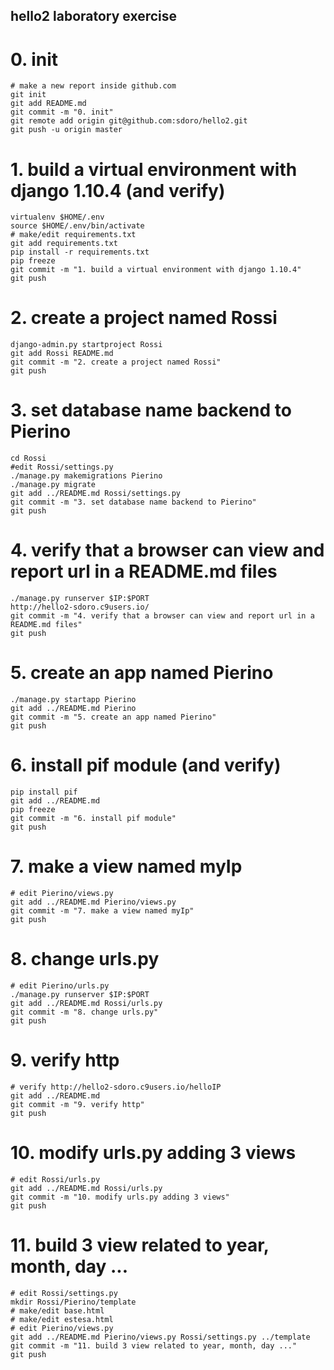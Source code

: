 ## hello2 laboratory exercise

# 0. init

    # make a new report inside github.com
    git init
    git add README.md
    git commit -m "0. init"
    git remote add origin git@github.com:sdoro/hello2.git
    git push -u origin master

# 1. build a virtual environment with django 1.10.4 (and verify)

    virtualenv $HOME/.env
    source $HOME/.env/bin/activate
    # make/edit requirements.txt
    git add requirements.txt
    pip install -r requirements.txt
    pip freeze
    git commit -m "1. build a virtual environment with django 1.10.4"
    git push

# 2. create a project named Rossi

    django-admin.py startproject Rossi
    git add Rossi README.md
    git commit -m "2. create a project named Rossi"
    git push

# 3. set database name backend to Pierino

    cd Rossi
    #edit Rossi/settings.py
    ./manage.py makemigrations Pierino
    ./manage.py migrate
    git add ../README.md Rossi/settings.py 
    git commit -m "3. set database name backend to Pierino"
    git push

# 4. verify that a browser can view and report url in a README.md files

    ./manage.py runserver $IP:$PORT
    http://hello2-sdoro.c9users.io/
    git commit -m "4. verify that a browser can view and report url in a README.md files"
    git push

# 5. create an app named Pierino

    ./manage.py startapp Pierino
    git add ../README.md Pierino
    git commit -m "5. create an app named Pierino"
    git push

# 6. install pif module (and verify)

    pip install pif
    git add ../README.md
    pip freeze
    git commit -m "6. install pif module"
    git push

# 7. make a view named myIp

    # edit Pierino/views.py
    git add ../README.md Pierino/views.py
    git commit -m "7. make a view named myIp"
    git push

# 8. change urls.py

    # edit Pierino/urls.py
    ./manage.py runserver $IP:$PORT
    git add ../README.md Rossi/urls.py
    git commit -m "8. change urls.py"
    git push

# 9. verify http

    # verify http://hello2-sdoro.c9users.io/helloIP
    git add ../README.md
    git commit -m "9. verify http"
    git push

# 10. modify urls.py adding 3 views

    # edit Rossi/urls.py
    git add ../README.md Rossi/urls.py
    git commit -m "10. modify urls.py adding 3 views"
    git push

# 11. build 3 view related to year, month, day ...

    # edit Rossi/settings.py
    mkdir Rossi/Pierino/template
    # make/edit base.html
    # make/edit estesa.html
    # edit Pierino/views.py
    git add ../README.md Pierino/views.py Rossi/settings.py ../template
    git commit -m "11. build 3 view related to year, month, day ..."
    git push

